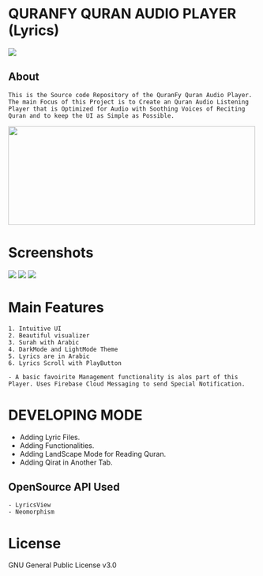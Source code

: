 # QURANFY QURAN AUDIO PLAYER (Lyrics)

 <img src="https://img.shields.io/badge/build-ED8B00?style=for-the-badge&logo=build&logoColor=white"/>

## About

    This is the Source code Repository of the QuranFy Quran Audio Player. The main Focus of this Project is to Create an Quran Audio Listening Player that is Optimized for Audio with Soothing Voices of Reciting Quran and to keep the UI as Simple as Possible.

<a href="https://github.com/sayeedajmal/Quranfy"><img src="download.png" height="200px" width="500px"></a>

# Screenshots

<img src="Full_Front.png">
<img src="Full_Surah.png">
<img src="PlayScreen.png">

# Main Features

    1. Intuitive UI
    2. Beautiful visualizer
    3. Surah with Arabic
    4. DarkMode and LightMode Theme
    5. Lyrics are in Arabic
    6. Lyrics Scroll with PlayButton 

    - A basic favoirite Management functionality is alos part of this Player. Uses Firebase Cloud Messaging to send Special Notification.

# DEVELOPING MODE

* Adding Lyric Files.
* Adding Functionalities.
* Adding LandScape Mode for Reading Quran.
* Adding Qirat in Another Tab.

## OpenSource API Used

    - LyricsView
    - Neomorphism 

# License

 GNU General Public License v3.0
